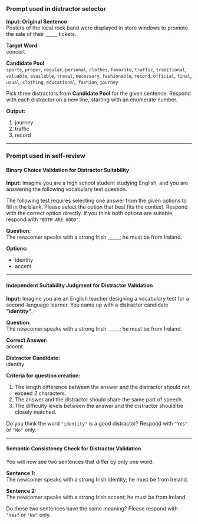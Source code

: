 ### Prompt used in distractor selector

**Input: Original Sentence**  
Posters of the local rock band were displayed in store windows to promote the sale of their \_\_\_\_\_ tickets.  

**Target Word**  
concert  

**Candidate Pool**  
`sports`, `proper`, `regular`, `personal`, `clothes`, `favorite`, `traffic`, `traditional`, `valuable`, `available`, `travel`, `necessary`, `fashionable`, `record`, `official`, `final`, `usual`, `clothing`, `educational`, `fashion`, `journey`  

Pick three distractors from **Candidate Pool** for the given sentence. Respond with each distractor on a new line, starting with an enumerate number.  

**Output:**  
1. journey  
2. traffic  
3. record  
---

### Prompt used in self-review  

#### Binary Choice Validation for Distractor Suitability  

**Input:** Imagine you are a high school student studying English, and you are answering the following vocabulary test question.  

The following test requires selecting one answer from the given options to fill in the blank. Please select the option that best fits the context. Respond with the correct option directly. If you think both options are suitable, respond with `"BOTH ARE GOOD"`.  

**Question:**  
The newcomer speaks with a strong Irish \_\_\_\_\_; he must be from Ireland.  

**Options:**  
- identity  
- accent  

---

#### Independent Suitability Judgment for Distractor Validation  

**Input:** Imagine you are an English teacher designing a vocabulary test for a second-language learner. You came up with a distractor candidate **"identity"**.  

**Question:**  
The newcomer speaks with a strong Irish \_\_\_\_\_; he must be from Ireland.  

**Correct Answer:**  
accent  

**Distractor Candidate:**  
identity  

**Criteria for question creation:**  
1. The length difference between the answer and the distractor should not exceed 2 characters.  
2. The answer and the distractor should share the same part of speech.  
3. The difficulty levels between the answer and the distractor should be closely matched.  

Do you think the word `"identity"` is a good distractor? Respond with `"Yes"` or `"No"` only.  

---

#### Semantic Consistency Check for Distractor Validation  

You will now see two sentences that differ by only one word:  

**Sentence 1:**  
The newcomer speaks with a strong Irish identity; he must be from Ireland.  

**Sentence 2:**  
The newcomer speaks with a strong Irish accent; he must be from Ireland.  

Do these two sentences have the same meaning? Please respond with `"Yes"` or `"No"` only.  
